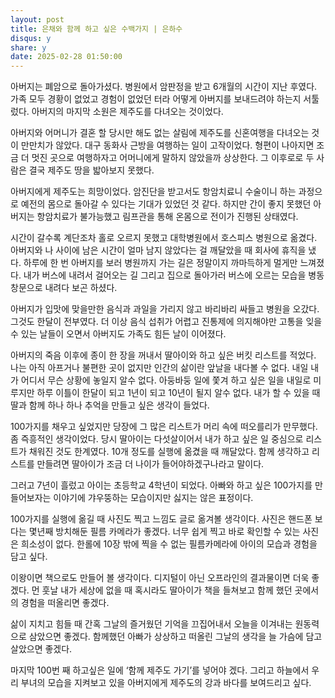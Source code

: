 ```yaml
---
layout: post
title: 은채와 함께 하고 싶은 수백가지 | 은하수
disqus: y
share: y
date: 2025-02-28 01:50:00
---
```


아버지는 폐암으로 돌아가셨다. 병원에서 암판정을 받고 6개월의 시간이 지난 후였다. 가족 모두 경황이 없었고 경험이 없었던 터라 어떻게 아버지를 보내드려야 하는지 서툴렀다. 아버지의 마지막 소원은 제주도를 다녀오는 것이었다.

아버지와 어머니가 결혼 할 당시만 해도 없는 살림에 제주도를 신혼여행을 다녀오는 것이 만만치가 않았다. 대구 동화사 근방을 여행하는 일이 고작이었다. 형편이 나아지면 조금 더 멋진 곳으로 여행하자고 어머니에게 말하지 않았을까 상상한다. 그 이후로로 두 사람은 결국 제주도 땅을 밟아보지 못했다.

아버지에게 제주도는 희망이었다. 암진단을 받고서도 항암치료니 수술이니 하는 과정으로 예전의 몸으로 돌아갈 수 있다는 기대가 있었던 것 같다. 하지만 간이 좋지 못했던 아버지는 항암치료가 불가능했고 림프관을 통해 온몸으로 전이가 진행된 상태였다.

시간이 갈수록 계단조차 홀로 오르지 못했고 대학병원에서 호스피스 병원으로 옮겼다. 아버지와 나 사이에 남은 시간이 얼마 남지 않았다는 걸 깨달았을 때 회사에 휴직을 냈다. 하루에 한 번 아버지를 보러 병원까지 가는 길은 정말이지 까마득하게 멀게만 느껴졌다. 내가 버스에 내려서 걸어오는 길 그리고 집으로 돌아가러 버스에 오르는 모습을 병동 창문으로 내려다 보곤 하셨다.

아버지가 입맛에 맞을만한 음식과 과일을 가리지 않고 바리바리 싸들고 병원을 오갔다. 그것도 한달이 전부였다. 더 이상 음식 섭취가 어렵고 진통제에 의지해야만 고통을 잊을 수 있는 날들이 오면서 아버지도 가족도 힘든 날이 이어졌다.

아버지의 죽음 이후에 종이 한 장을 꺼내서 딸아이와 하고 싶은 버킷 리스트를 적었다. 나는 아직 아프거나 불편한 곳이 없지만 인간의 삶이란 앞날을 내다볼 수 없다. 내일 내가 어디서 무슨 상황에 놓일지 알수 없다. 아둥바둥 일에 쫓겨 하고 싶은 일을 내일로 미루지만 하루 이틀이 한달이 되고 1년이 되고 10년이 될지 알수 없다. 내가 할 수 있을 때 딸과 함께 하나 하나 추억을 만들고 싶은 생각이 들었다.

100가지를 채우고 싶었지만 당장에 그 많은 리스트가 머리 속에 떠오를리가 만무했다. 좀 즉흥적인 생각이었다. 당시 딸아이는 다섯살이어서 내가 하고 싶은 일 중심으로 리스트가 채워진 것도 한계였다. 10개 정도를 실행에 옮겼을 때 깨달았다. 함께 생각하고 리스트를 만들려면 딸아이가 조금 더 나이가 들어야하겠구나라고 말이다.

그러고 7년이 흘렀고 아이는 초등학교 4학년이 되었다. 아빠와 하고 싶은 100가지를 만들어보자는 이야기에 갸우뚱하는 모습이지만 싫지는 않은 표정이다.

100가지를 실행에 옮길 때 사진도 찍고 느낌도 글로 옮겨볼 생각이다. 사진은 핸드폰 보다는 몇년째 방치해둔 필름 카메라가 좋겠다. 너무 쉽게 찍고 바로 확인할 수 있는 사진은 희소성이 없다. 한롤에 10장 밖에 찍을 수 없는 필름카메라에 아이의 모습과 경험을 담고 싶다.

 이왕이면 책으로도 만들어 볼 생각이다. 디지털이 아닌 오프라인의 결과물이면 더욱 좋겠다.  먼 훗날 내가 세상에 없을 때 혹시라도 딸아이가 책을 들쳐보고 함께 했던 곳에서의 경험을 떠올리면 좋겠다.

 삶이 지치고 힘들 때 간혹 그날의 즐거웠던 기억을 끄집어내서 오늘을 이겨내는 원동력으로 삼았으면 좋겠다. 함께했던 아빠가 상상하고 떠올린 그날의 생각을 늘 가슴에 담고 살았으면 좋겠다.

 마지막 100번 째 하고싶은 일에 ‘함께 제주도 가기’를 넣어야 겠다. 그리고 하늘에서 우리 부녀의 모습을 지켜보고 있을 아버지에게 제주도의 강과 바다를 보여드리고 싶다.
